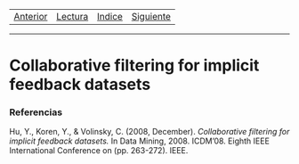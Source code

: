<table><tr><td>
  <a href="./Blog06.md">Anterior</a>
</td><td>
  <a href="./Lecturas/Blog07.pdf">Lectura</a>
</td><td>
  <a href="./README.md">Indice</a>
</td><td>
  <a href="./Blog08.md">Siguiente</a>
</td></tr></table>

***

# Collaborative filtering for implicit feedback datasets

### Referencias

Hu, Y., Koren, Y., & Volinsky, C. (2008, December). _Collaborative filtering for implicit feedback datasets._ In Data Mining, 2008. ICDM’08. Eighth IEEE International Conference on (pp. 263-272). IEEE.
